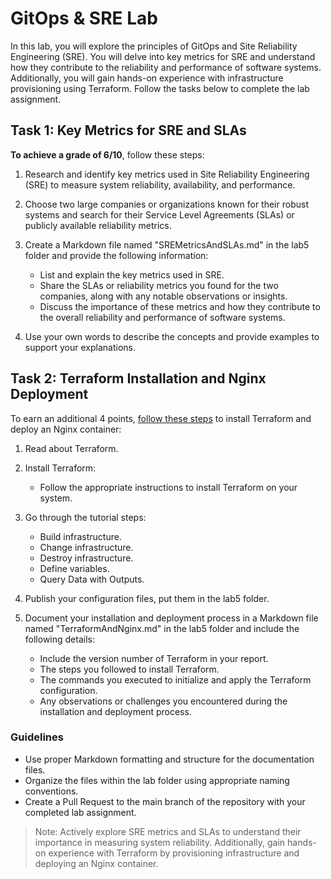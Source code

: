 # GitOps & SRE Lab

In this lab, you will explore the principles of GitOps and Site Reliability Engineering (SRE). You will delve into key metrics for SRE and understand how they contribute to the reliability and performance of software systems. Additionally, you will gain hands-on experience with infrastructure provisioning using Terraform. Follow the tasks below to complete the lab assignment.

## Task 1: Key Metrics for SRE and SLAs

**To achieve a grade of 6/10**, follow these steps:

1. Research and identify key metrics used in Site Reliability Engineering (SRE) to measure system reliability, availability, and performance.
2. Choose two large companies or organizations known for their robust systems and search for their Service Level Agreements (SLAs) or publicly available reliability metrics.
3. Create a Markdown file named "SREMetricsAndSLAs.md" in the lab5 folder and provide the following information:
   - List and explain the key metrics used in SRE.
   - Share the SLAs or reliability metrics you found for the two companies, along with any notable observations or insights.
   - Discuss the importance of these metrics and how they contribute to the overall reliability and performance of software systems.

4. Use your own words to describe the concepts and provide examples to support your explanations.

## Task 2: Terraform Installation and Nginx Deployment

To earn an additional 4 points, [follow these steps](https://developer.hashicorp.com/terraform/tutorials/docker-get-started) to install Terraform and deploy an Nginx container:

1. Read about Terraform.

2. Install Terraform:
   - Follow the appropriate instructions to install Terraform on your system.

3. Go through the tutorial steps:
   - Build infrastructure.
   - Change infrastructure.
   - Destroy infrastructure.
   - Define variables.
   - Query Data with Outputs.

4. Publish your configuration files, put them in the lab5 folder.
5. Document your installation and deployment process in a Markdown file named "TerraformAndNginx.md" in the lab5 folder and include the following details:
   - Include the version number of Terraform in your report.
   - The steps you followed to install Terraform.
   - The commands you executed to initialize and apply the Terraform configuration.
   - Any observations or challenges you encountered during the installation and deployment process.

### Guidelines

- Use proper Markdown formatting and structure for the documentation files.
- Organize the files within the lab folder using appropriate naming conventions.
- Create a Pull Request to the main branch of the repository with your completed lab assignment.

> Note: Actively explore SRE metrics and SLAs to understand their importance in measuring system reliability. Additionally, gain hands-on experience with Terraform by provisioning infrastructure and deploying an Nginx container.
